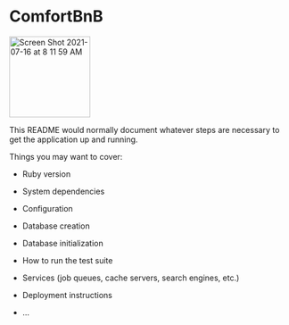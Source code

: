 # ComfortBnB
<img width="145" alt="Screen Shot 2021-07-16 at 8 11 59 AM" src="https://user-images.githubusercontent.com/82133872/125953351-36dee93d-620a-4f1c-be85-03c07ef503f5.png">


This README would normally document whatever steps are necessary to get the
application up and running.

Things you may want to cover:

* Ruby version

* System dependencies

* Configuration

* Database creation

* Database initialization

* How to run the test suite

* Services (job queues, cache servers, search engines, etc.)

* Deployment instructions

* ...
